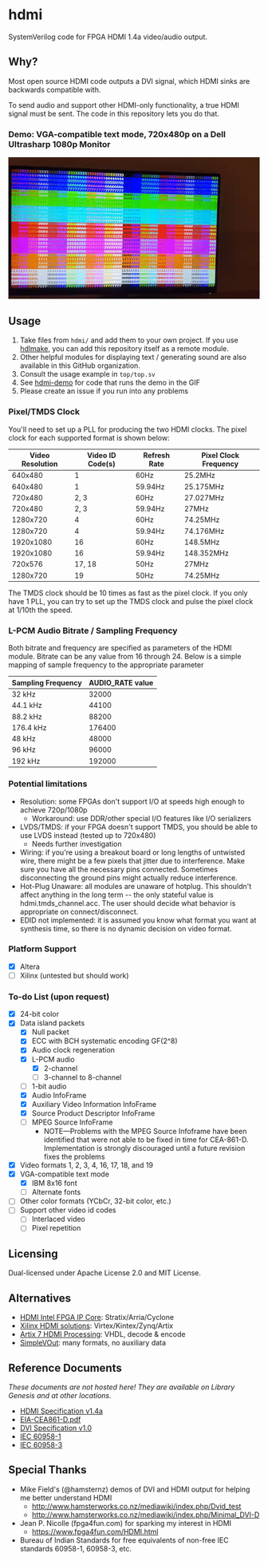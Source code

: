 # hdmi

SystemVerilog code for FPGA HDMI 1.4a video/audio output.

## Why?

Most open source HDMI code outputs a DVI signal, which HDMI sinks are backwards compatible with.

To send audio and support other HDMI-only functionality, a true HDMI signal must be sent. The code in this repository lets you do that.

### Demo: VGA-compatible text mode, 720x480p on a Dell Ultrasharp 1080p Monitor

![GIF showing VGA-compatible text mode on a monitor](demo.gif)

## Usage

1. Take files from `hdmi/` and add them to your own project. If you use [hdlmake](https://hdlmake.readthedocs.io/en/master/), you can add this repository itself as a remote module.
2. Other helpful modules for displaying text / generating sound are also available in this GitHub organization.
3. Consult the usage example in `top/top.sv`
4. See [hdmi-demo](https://github.com/hdl-util/hdmi-demo) for code that runs the demo in the GIF
5. Please create an issue if you run into any problems

### Pixel/TMDS Clock

You'll need to set up a PLL for producing the two HDMI clocks. The pixel clock for each supported format is shown below:

|Video Resolution|Video ID Code(s)|Refresh Rate|Pixel Clock Frequency|
|---|---|---|---|
|640x480|1|60Hz|25.2MHz|
|640x480|1|59.94Hz|25.175MHz|
|720x480|2, 3|60Hz|27.027MHz|
|720x480|2, 3|59.94Hz|27MHz|
|1280x720|4|60Hz|74.25MHz|
|1280x720|4|59.94Hz|74.176MHz|
|1920x1080|16|60Hz|148.5MHz|
|1920x1080|16|59.94Hz|148.352MHz|
|720x576|17, 18|50Hz|27MHz|
|1280x720|19|50Hz|74.25MHz|

The TMDS clock should be 10 times as fast as the pixel clock.  If you only have 1 PLL, you can try to set up the TMDS clock and pulse the pixel clock at 1/10th the speed.

### L-PCM Audio Bitrate / Sampling Frequency

Both bitrate and frequency are specified as parameters of the HDMI module. Bitrate can be any value from 16 through 24. Below is a simple mapping of sample frequency to the appropriate parameter

|Sampling Frequency|AUDIO_RATE value|
|---|---|
|32 kHz|32000|
|44.1 kHz|44100|
|88.2 kHz|88200|
|176.4 kHz|176400|
|48 kHz|48000|
|96 kHz|96000|
|192 kHz|192000|

### Potential limitations

* Resolution: some FPGAs don't support I/O at speeds high enough to achieve 720p/1080p
	* Workaround: use DDR/other special I/O features like I/O serializers
* LVDS/TMDS: if your FPGA doesn't support TMDS, you should be able to use LVDS instead (tested up to 720x480)
    * Needs further investigation
* Wiring: if you're using a breakout board or long lengths of untwisted wire, there might be a few pixels that jitter due to interference. Make sure you have all the necessary pins connected. Sometimes disconnecting the ground pins might actually reduce interference.
* Hot-Plug Unaware: all modules are unaware of hotplug. This shouldn't affect anything in the long term -- the only stateful value is hdmi.tmds_channel.acc. The user should decide what behavior is appropriate on connect/disconnect.
* EDID not implemented: it is assumed you know what format you want at synthesis time, so there is no dynamic decision on video format.

### Platform Support

- [x] Altera
- [ ] Xilinx (untested but should work)

### To-do List (upon request)
- [x] 24-bit color
- [x] Data island packets
	- [x] Null packet
	- [x] ECC with BCH systematic encoding GF(2^8)
	- [x] Audio clock regeneration
	- [x] L-PCM audio
		- [x] 2-channel
		- [ ] 3-channel to 8-channel
	- [ ] 1-bit audio
	- [x] Audio InfoFrame
	- [x] Auxiliary Video Information InfoFrame
	- [x] Source Product Descriptor InfoFrame
	- [ ] MPEG Source InfoFrame
		- NOTE—Problems with the MPEG Source Infoframe have been identified that were not able to be fixed in time for CEA-861-D. Implementation is strongly discouraged until a future revision fixes the problems
- [x] Video formats 1, 2, 3, 4, 16, 17, 18, and 19
- [x] VGA-compatible text mode
	- [x] IBM 8x16 font
	- [ ] Alternate fonts
- [ ] Other color formats (YCbCr, 32-bit color, etc.)
- [ ] Support other video id codes
	- [ ] Interlaced video
	- [ ] Pixel repetition

## Licensing

Dual-licensed under Apache License 2.0 and MIT License.

## Alternatives

- [HDMI Intel FPGA IP Core](https://www.intel.com/content/www/us/en/programmable/products/intellectual-property/ip/interface-protocols/m-alt-hdmi-megacore.html): Stratix/Arria/Cyclone
- [Xilinx HDMI solutions](https://www.xilinx.com/products/intellectual-property/hdmi.html#overview): Virtex/Kintex/Zynq/Artix
- [Artix 7 HDMI Processing](https://github.com/hamsternz/Artix-7-HDMI-processing): VHDL, decode & encode
- [SimpleVOut](https://github.com/cliffordwolf/SimpleVOut): many formats, no auxiliary data

## Reference Documents

*These documents are not hosted here! They are available on Library Genesis and at other locations.*

* [HDMI Specification v1.4a](https://libgen.is/book/index.php?md5=28FFF92120C7A2C88F91727004DA71ED)
* [EIA-CEA861-D.pdf](https://libgen.is/book/index.php?md5=CEE424CA0F098096B6B4EC32C32F80AA)
* [DVI Specification v1.0](https://www.cs.unc.edu/~stc/FAQs/Video/dvi_spec-V1_0.pdf)
* [IEC 60958-1](https://ia803003.us.archive.org/30/items/gov.in.is.iec.60958.1.2004/is.iec.60958.1.2004.pdf)
* [IEC 60958-3](https://ia800905.us.archive.org/22/items/gov.in.is.iec.60958.3.2003/is.iec.60958.3.2003.pdf)

## Special Thanks

* Mike Field's (@hamsternz) demos of DVI and HDMI output for helping me better understand HDMI
	* http://www.hamsterworks.co.nz/mediawiki/index.php/Dvid_test
	* http://www.hamsterworks.co.nz/mediawiki/index.php/Minimal_DVI-D
* Jean P. Nicolle (fpga4fun.com) for sparking my interest in HDMI
	* https://www.fpga4fun.com/HDMI.html
* Bureau of Indian Standards for free equivalents of non-free IEC standards 60958-1, 60958-3, etc.
